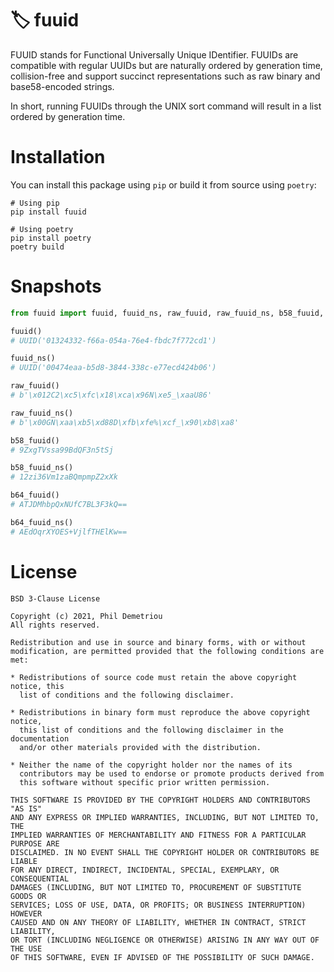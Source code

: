 # 🏷️ fuuid

FUUID stands for Functional Universally Unique IDentifier. FUUIDs are compatible with regular UUIDs but are naturally ordered by generation time, collision-free and support succinct representations such as raw binary and base58-encoded strings.

In short, running FUUIDs through the UNIX sort command will result in a list ordered by generation time.

# Installation

You can install this package using `pip` or build it from source using `poetry`:

    # Using pip
    pip install fuuid

    # Using poetry
    pip install poetry
    poetry build

# Snapshots

```python
from fuuid import fuuid, fuuid_ns, raw_fuuid, raw_fuuid_ns, b58_fuuid, b58_fuuid_ns, b64_fuuid, b64_fuuid_ns

fuuid()
# UUID('01324332-f66a-054a-76e4-fbdc7f772cd1')

fuuid_ns()
# UUID('00474eaa-b5d8-3844-338c-e77ecd424b06')

raw_fuuid()
# b'\x012C2\xc5\xfc\x18\xca\x96N\xe5_\xaaU86'

raw_fuuid_ns()
# b'\x00GN\xaa\xb5\xd88D\xfb\xfe%\xcf_\x90\xb8\xa8'

b58_fuuid()
# 9ZxgTVssa99BdQF3n5tSj

b58_fuuid_ns()
# 12zi36Vm1zaBQmpmpZ2xXk

b64_fuuid()
# ATJDMhbpQxNUfC7BL3F3kQ==

b64_fuuid_ns()
# AEdOqrXYOES+VjlfTHElKw==
```

# License
```text
BSD 3-Clause License

Copyright (c) 2021, Phil Demetriou
All rights reserved.

Redistribution and use in source and binary forms, with or without
modification, are permitted provided that the following conditions are met:

* Redistributions of source code must retain the above copyright notice, this
  list of conditions and the following disclaimer.

* Redistributions in binary form must reproduce the above copyright notice,
  this list of conditions and the following disclaimer in the documentation
  and/or other materials provided with the distribution.

* Neither the name of the copyright holder nor the names of its
  contributors may be used to endorse or promote products derived from
  this software without specific prior written permission.

THIS SOFTWARE IS PROVIDED BY THE COPYRIGHT HOLDERS AND CONTRIBUTORS "AS IS"
AND ANY EXPRESS OR IMPLIED WARRANTIES, INCLUDING, BUT NOT LIMITED TO, THE
IMPLIED WARRANTIES OF MERCHANTABILITY AND FITNESS FOR A PARTICULAR PURPOSE ARE
DISCLAIMED. IN NO EVENT SHALL THE COPYRIGHT HOLDER OR CONTRIBUTORS BE LIABLE
FOR ANY DIRECT, INDIRECT, INCIDENTAL, SPECIAL, EXEMPLARY, OR CONSEQUENTIAL
DAMAGES (INCLUDING, BUT NOT LIMITED TO, PROCUREMENT OF SUBSTITUTE GOODS OR
SERVICES; LOSS OF USE, DATA, OR PROFITS; OR BUSINESS INTERRUPTION) HOWEVER
CAUSED AND ON ANY THEORY OF LIABILITY, WHETHER IN CONTRACT, STRICT LIABILITY,
OR TORT (INCLUDING NEGLIGENCE OR OTHERWISE) ARISING IN ANY WAY OUT OF THE USE
OF THIS SOFTWARE, EVEN IF ADVISED OF THE POSSIBILITY OF SUCH DAMAGE.
```